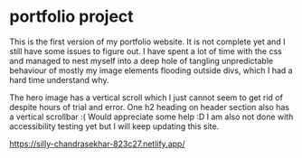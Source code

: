 # portfolio project

This is the first version of my portfolio website. 
It is not complete yet and I still have some issues to figure out.
I have spent a lot of time with the css and managed to nest myself into a deep hole of tangling unpredictable behaviour of mostly my image elements flooding outside divs, which I had a hard time understand why.

The hero image has a vertical scroll which I just cannot seem to get rid of despite hours of trial and error. One h2 heading on header section also has a vertical scrollbar :( 
Would appreciate some help :D
I am also not done with accessibility testing yet but I will keep updating this site.


https://silly-chandrasekhar-823c27.netlify.app/
